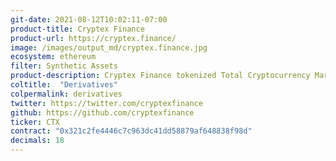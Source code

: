 ```yaml
---
git-date: 2021-08-12T10:02:11-07:00
product-title: Cryptex Finance
product-url: https://cryptex.finance/
image: /images/output_md/cryptex.finance.jpg
ecosystem: ethereum
filter: Synthetic Assets
product-description: Cryptex Finance tokenized Total Cryptocurrency Market Capitalization into TCAP token that gives holders real-time price exposure to this key metric. [Interview with founder](/tcap).
coltitle:  "Derivatives"
colpermalink: derivatives
twitter: https://twitter.com/cryptexfinance
github: https://github.com/cryptexfinance
ticker: CTX
contract: "0x321c2fe4446c7c963dc41dd58879af648838f98d"
decimals: 18
---
```

